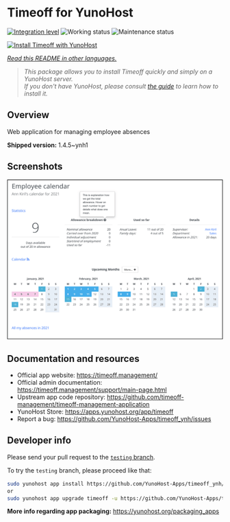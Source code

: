 <!--
N.B.: This README was automatically generated by <https://github.com/YunoHost/apps/tree/master/tools/readme_generator>
It shall NOT be edited by hand.
-->

# Timeoff for YunoHost

[![Integration level](https://dash.yunohost.org/integration/timeoff.svg)](https://dash.yunohost.org/appci/app/timeoff) ![Working status](https://ci-apps.yunohost.org/ci/badges/timeoff.status.svg) ![Maintenance status](https://ci-apps.yunohost.org/ci/badges/timeoff.maintain.svg)

[![Install Timeoff with YunoHost](https://install-app.yunohost.org/install-with-yunohost.svg)](https://install-app.yunohost.org/?app=timeoff)

*[Read this README in other languages.](./ALL_README.md)*

> *This package allows you to install Timeoff quickly and simply on a YunoHost server.*  
> *If you don't have YunoHost, please consult [the guide](https://yunohost.org/install) to learn how to install it.*

## Overview

Web application for managing employee absences

**Shipped version:** 1.4.5~ynh1

## Screenshots

![Screenshot of Timeoff](./doc/screenshots/smartmockups_kkjk5hh4-p-2000.png)

## Documentation and resources

- Official app website: <https://timeoff.management/>
- Official admin documentation: <https://timeoff.management/support/main-page.html>
- Upstream app code repository: <https://github.com/timeoff-management/timeoff-management-application>
- YunoHost Store: <https://apps.yunohost.org/app/timeoff>
- Report a bug: <https://github.com/YunoHost-Apps/timeoff_ynh/issues>

## Developer info

Please send your pull request to the [`testing` branch](https://github.com/YunoHost-Apps/timeoff_ynh/tree/testing).

To try the `testing` branch, please proceed like that:

```bash
sudo yunohost app install https://github.com/YunoHost-Apps/timeoff_ynh/tree/testing --debug
or
sudo yunohost app upgrade timeoff -u https://github.com/YunoHost-Apps/timeoff_ynh/tree/testing --debug
```

**More info regarding app packaging:** <https://yunohost.org/packaging_apps>
